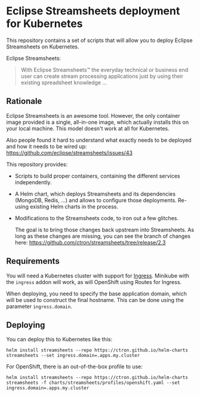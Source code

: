 # Eclipse Streamsheets deployment for Kubernetes

This repository contains a set of scripts that will allow you to deploy Eclipse Streamsheets on Kubernetes.

Eclipse Streamsheets:

> With Eclipse Streamsheets™ the everyday technical or business end user can create stream processing applications just by using their existing spreadsheet knowledge …

## Rationale

Eclipse Streamsheets is an awesome tool. However, the only container image provided is a single, all-in-one image,
which actually installs this on your local machine. This model doesn't work at all for Kubernetes.

Also people found it hard to understand what exactly needs to be deployed and how it needs to be wired up: https://github.com/eclipse/streamsheets/issues/43

This repository provides:

* Scripts to build proper containers, containing the different services independently.
* A Helm chart, which deploys Streamsheets and its dependencies (MongoDB, Redis, …) and allows to configure those
  deployments. Re-using existing Helm charts in the process.
* Modifications to the Streamsheets code, to iron out a few glitches.

  The goal is to bring those changes back upstream into Streamsheets. As long as these changes are missing, you can
  see the branch of changes here: https://github.com/ctron/streamsheets/tree/release/2.3

## Requirements

You will need a Kubernetes cluster with support for [Ingress](https://kubernetes.io/docs/concepts/services-networking/ingress/).
Minikube with the `ingress` addon will work, as will OpenShift using Routes for Ingress.

When deploying, you need to specify the base application domain, which will be used to construct the final hostname.
This can be done using the parameter `ingress.domain`.

## Deploying

You can deploy this to Kubernetes like this:

    helm install streamsheets --repo https://ctron.github.io/helm-charts streamsheets --set ingress.domain=.apps.my.cluster

For OpenShift, there is an out-of-the-box profile to use:

    helm install streamsheets --repo https://ctron.github.io/helm-charts streamsheets -f charts/streamsheets/profiles/openshift.yaml --set ingress.domain=.apps.my.cluster

